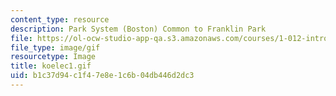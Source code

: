 ```yaml
---
content_type: resource
description: Park System (Boston) Common to Franklin Park
file: https://ol-ocw-studio-app-qa.s3.amazonaws.com/courses/1-012-introduction-to-civil-engineering-design-spring-2002/b1c37d94c1f47e8e1c6b04db446d2dc3_koelec1.gif
file_type: image/gif
resourcetype: Image
title: koelec1.gif
uid: b1c37d94-c1f4-7e8e-1c6b-04db446d2dc3
---
```

